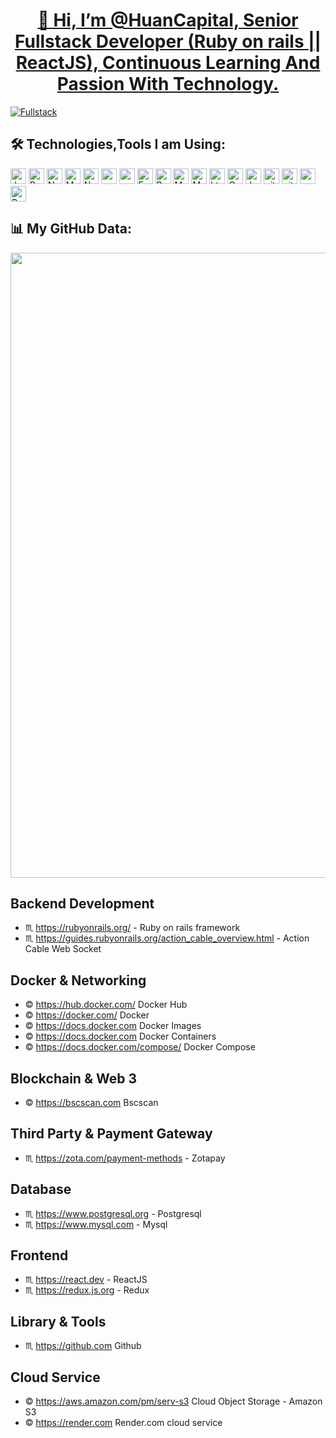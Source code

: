 <div align="center">
  <h1>
    <a href="https://github.com/nguyenvanhuan243">
      👋 Hi, I’m @HuanCapital, Senior Fullstack Developer (Ruby on rails || ReactJS), Continuous Learning And Passion With Technology.
    </a>
  </h1>

</div>

[![Fullstack](https://www.ekascloud.com/public/uploads/img/news/img8d93b8870f1b00dea9c4dfa13593c586.png)](https://microservices.io)

## 🛠️ Technologies,Tools I am Using:

<p>
 <img alt="Javascript" src="https://img.shields.io/badge/JavaScript-323330?style=for-the-badge&logo=javascript&logoColor=F7DF1E"  height="25px"/>
 <img alt="React" src="https://img.shields.io/badge/React-20232A?style=for-the-badge&logo=react&logoColor=61DAFB" height="25px"/>
 <img alt="NextJs" src="https://img.shields.io/badge/Next-black?style=for-the-badge&logo=next.js&logoColor=white" height="25px"/>
 <img alt="MongoDB" src="https://img.shields.io/badge/-MongoDB-13aa52?style=flat-square&logo=mongodb&logoColor=white"  height="25px"/>
 <img alt="Nodejs" src="https://img.shields.io/badge/-Nodejs-43853d?style=flat-square&logo=Node.js&logoColor=white"  height="25px"/>
 <img alt="npm" src="https://img.shields.io/badge/NPM-%23000000.svg?style=for-the-badge&logo=npm&logoColor=white" height="25px"/>
 <img alt="redux" src="https://img.shields.io/badge/-Redux-764ABC?style=flat-square&logo=redux&logoColor=white" height="25px"/>
 <img alt="Express" src="https://img.shields.io/badge/express.js-%23404d59.svg?style=for-the-badge&logo=express&logoColor=%2361DAFB" height="25px"/>
 <img alt="Bootstrap" src="https://img.shields.io/badge/Bootstrap-563D7C?style=for-the-badge&logo=bootstrap&logoColor=white" height="25px"/>
 <img alt="Material UI" src="https://img.shields.io/badge/Material--UI-0081CB?style=for-the-badge&logo=material-ui&logoColor=white" height="25px"/>
 <img alt="Markdown" src="https://img.shields.io/badge/Markdown-000000?style=for-the-badge&logo=markdown&logoColor=white"  height="25px"/>
 <img alt="html5" src="https://img.shields.io/badge/HTML5-E34F26?style=for-the-badge&logo=html5&logoColor=white" height="25px"/>
 <img alt="Css3" src="https://img.shields.io/badge/CSS3-1572B6?style=for-the-badge&logo=css3&logoColor=white" height="25px"/>
 <img alt="Jquery" src="https://img.shields.io/badge/jquery-%230769AD.svg?style=for-the-badge&logo=jquery&logoColor=white" height="25px"/>
 <img alt="git" src="https://img.shields.io/badge/-Git-F05032?style=flat-square&logo=git&logoColor=white" height="25px"/>
 <img alt="github actions" src="https://img.shields.io/badge/-Github_Actions-2088FF?style=flat-square&logo=github-actions&logoColor=white" height="25px"/>
 <img alt="postman" src="https://img.shields.io/badge/-Postman-00C7B7?style=flat-square&logo=postman&logoColor=white" height="25px"/>
 <img alt="Render.com" src="https://img.shields.io/badge/-Heroku-430098?style=flat-square&logo=heroku&logoColor=white" height="25px"/>
</p>

## 📊 My GitHub Data:

<div align="center">
  <img width="1000px" align="center" src="https://github-readme-stats.vercel.app/api?username=nguyenvanhuan243&show=reviews,discussions_started,discussions_answered,prs_merged,prs_merged_percentage" />
</div>

## Backend Development
- ♏️ <https://rubyonrails.org/> - Ruby on rails framework
- ♏️ <https://guides.rubyonrails.org/action_cable_overview.html> - Action Cable Web Socket

## Docker & Networking
- ©️ <https://hub.docker.com/> Docker Hub
- ©️ <https://docker.com/> Docker
- ©️ <https://docs.docker.com> Docker Images
- ©️ <https://docs.docker.com> Docker Containers
- ©️ <https://docs.docker.com/compose/> Docker Compose

## Blockchain & Web 3
- ©️ <https://bscscan.com> Bscscan

## Third Party & Payment Gateway
- ♏️ <https://zota.com/payment-methods> - Zotapay

## Database
- ♏️ <https://www.postgresql.org> - Postgresql
- ♏️ <https://www.mysql.com> - Mysql

## Frontend
- ♏️ <https://react.dev> - ReactJS
- ♏️ <https://redux.js.org> - Redux

## Library & Tools
- ♏️ <https://github.com> Github

## Cloud Service
- ©️ <https://aws.amazon.com/pm/serv-s3> Cloud Object Storage - Amazon S3
- ©️ <https://render.com> Render.com cloud service
